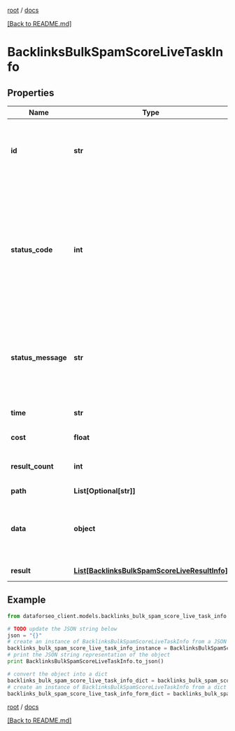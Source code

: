 [root](./../ "root") / [docs](./ "docs")

[[Back to README.md]](./../README.md "[Back to README.md]")

# BacklinksBulkSpamScoreLiveTaskInfo

## Properties

Name | Type | Description | Notes
------------ | ------------- | ------------- | -------------
**id** | **str** | task identifier unique task identifier in our system in the UUID format | [optional]
**status_code** | **int** | status code of the task generated by DataForSEO, can be within the following range: 10000-60000 you can find the full list of the response codes here | [optional]
**status_message** | **str** | informational message of the task you can find the full list of general informational messages here | [optional]
**time** | **str** | execution time, seconds | [optional]
**cost** | **float** | total tasks cost, USD | [optional]
**result_count** | **int** | number of elements in the result array | [optional]
**path** | **List[Optional[str]]** | URL path | [optional]
**data** | **object** | contains the same parameters that you specified in the POST request | [optional]
**result** | [**List[BacklinksBulkSpamScoreLiveResultInfo]**](BacklinksBulkSpamScoreLiveResultInfo.md) | array of results | [optional]

## Example

```python
from dataforseo_client.models.backlinks_bulk_spam_score_live_task_info import BacklinksBulkSpamScoreLiveTaskInfo

# TODO update the JSON string below
json = "{}"
# create an instance of BacklinksBulkSpamScoreLiveTaskInfo from a JSON string
backlinks_bulk_spam_score_live_task_info_instance = BacklinksBulkSpamScoreLiveTaskInfo.from_json(json)
# print the JSON string representation of the object
print BacklinksBulkSpamScoreLiveTaskInfo.to_json()

# convert the object into a dict
backlinks_bulk_spam_score_live_task_info_dict = backlinks_bulk_spam_score_live_task_info_instance.to_dict()
# create an instance of BacklinksBulkSpamScoreLiveTaskInfo from a dict
backlinks_bulk_spam_score_live_task_info_form_dict = backlinks_bulk_spam_score_live_task_info.from_dict(backlinks_bulk_spam_score_live_task_info_dict)
```

  

[root](./../ "root") / [docs](./ "docs")

[[Back to README.md]](./../README.md "[Back to README.md]")